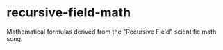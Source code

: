 # recursive-field-math
Mathematical formulas derived from the "Recursive Field" scientific math song.
